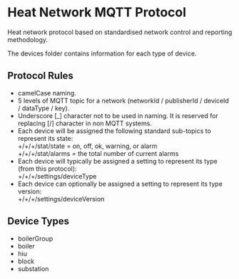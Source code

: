 # Heat Network MQTT Protocol
Heat network protocol based on standardised network control and reporting methodology.

The devices folder contains information for each type of device.

## Protocol Rules

* camelCase naming.
* 5 levels of MQTT topic for a network (networkId / publisherId / deviceId / dataType / key).
* Underscore [_] character not to be used in naming. It is reserved for replacing [/] character in non MQTT systems.
* Each device will be assigned the following standard sub-topics to represent its state:<br>
  +/+/+/stat/state = on, off, ok, warning, or alarm<br>
  +/+/+/stat/alarms = the total number of current alarms
* Each device will typically be assigned a setting to represent its type (from this protocol):<br>
  +/+/+/settings/deviceType
* Each device can optionally be assigned a setting to represent its type version:<br>
  +/+/+/settings/deviceVersion

## Device Types

* boilerGroup
* boiler
* hiu
* block
* substation
